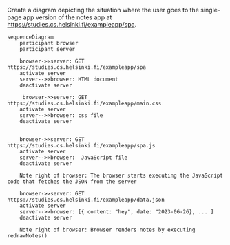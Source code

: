 Create a diagram depicting the situation where the user goes to the single-page app version of the notes app at https://studies.cs.helsinki.fi/exampleapp/spa.

```mermaid
sequenceDiagram
    participant browser
    participant server

    browser->>server: GET https://studies.cs.helsinki.fi/exampleapp/spa
    activate server
    server-->>browser: HTML document
    deactivate server

     browser->>server: GET https://studies.cs.helsinki.fi/exampleapp/main.css
    activate server
    server-->>browser: css file
    deactivate server


    browser->>server: GET https://studies.cs.helsinki.fi/exampleapp/spa.js
    activate server
    server-->>browser:  JavaScript file
    deactivate server

    Note right of browser: The browser starts executing the JavaScript code that fetches the JSON from the server

    browser->>server: GET https://studies.cs.helsinki.fi/exampleapp/data.json
    activate server
    server-->>browser: [{ content: "hey", date: "2023-06-26}, ... ]
    deactivate server

    Note right of browser: Browser renders notes by executing redrawNotes()
```